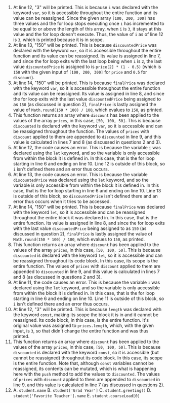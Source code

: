 1. At line 12, "3" will be printed. This is because `i` was declared with the keyword `var`, so it is accessible throughout the entire function and its value can be reassigned. Since the given array `[100, 200, 300]` has three values and the for loop stops executing once `i` has incremented to be equal to or above the length of this array, when `i` is `3`, it stays at this value and the for loop doesn't execute. Thus, the value of `i` as of line 12 is `3`, which is printed because it is in scope.
2. At line 13, "150" will be printed. This is because `discountedPrice` was declared with the keyword `var`, so it is accessible throughout the entire function and its value can be reassigned. Its value is assigned in line 7, and since the for loop exits with the last loop being when `i` is `2`, the last value `discountedPrice` is assigned to is `price[2] * (1 - 0.5)` (which is `150` with the given input of `[100, 200, 300]` for `price` and `0.5` for `discount`).
3. At line 14, "150" will be printed. This is because `finalPrice` was declared with the keyword `var`, so it is accessible throughout the entire function and its value can be reassigned. Its value is assigned in line 8, and since the for loop exits with the last value `discountedPrice` being assigned to as `150` (as discussed in question 2), `finalPrice` is lastly assigned the value of `Math.round(150 * 100) / 100`, which evalues to `150`, as printed. 
4. This function returns an array where `discount` has been applied to the values of the array `prices`, in this case, `[50, 100, 50]`. This is because `discounted` is declared with the keyword `var`, so it is accessible and can be reassigned throughout the function. The values of `prices` with `discount` applied to them are appended to `discounted` in line 9, and this value is calculated in lines 7 and 8 (as discussed in questions 2 and 3).
5. At line 12, the code causes an error. This is because the variable `i` was declared using the `let` keyword, and so the variable is only accessible from within the block it is defined in. In this case, that is the for loop starting in line 6 and ending on line 10. Line 12 is outside of this block, so `i` isn't defined there and an error thus occurs. 
6. At line 13, the code causes an error. This is because the variable `discountedPrice` was declared using the `let` keyword, and so the variable is only accessible from within the block it is defined in. In this case, that is the for loop starting in line 6 and ending on line 10. Line 13 is outside of this block, so `discountedPrice` isn't defined there and an error thus occurs when it tries to be accessed.
7. At line 14, "150" will be printed. This is because `finalPrice` was declared with the keyword `let`, so it is accessible and can be reassigned throughout the entire block it was declared in. In this case, that is the entire function. Its value is assigned in line 8, and since the for loop exits with the last value `discountedPrice` being assigned to as `150` (as discussed in question 2), `finalPrice` is lastly assigned the value of `Math.round(150 * 100) / 100`, which evalues to `150`, as printed.
8. This function returns an array where `discount` has been applied to the values of the array `prices`, in this case, `[50, 100, 50]`. This is because `discounted` is declared with the keyword `let`, so it is accessible and can be reassigned throughout its code block. In this case, its scope is the entire function. The values of `prices` with `discount` applied to them are appended to `discounted` in line 9, and this value is calculated in lines 7 and 8 (as discussed in questions 2 and 3).
9. At line 11, the code causes an error. This is because the variable `i` was declared using the `let` keyword, and so the variable is only accessible from within the block it is defined in. In this case, that is the for loop starting in line 6 and ending on line 10. Line 11 is outside of this block, so `i` isn't defined there and an error thus occurs. 
10. At line 12, "3" will be printed. This is because `length` was declared with the keyword `const`, making its scope the block it is in and it cannot be reassigned. Its code block, in this case, is the entire function. It's original value was assigned to `prices.length`, which, with the given input, is `3`, so that didn't change the entire function and was thus printed. 
11. This function returns an array where `discount` has been applied to the values of the array `prices`, in this case, `[50, 100, 50]`. This is because `discounted` is declared with the keyword `const`, so it is accessible (but cannot be reassigned) throughout its code block. In this case, its scope is the entire function. Note that, although `const` variables cannot be reassigned, its contents can be mutated, which is what is happening here with the `push` method to add the values to `discounted`. The values of `prices` with `discount` applied to them are appended to `discounted` in line 9, and this value is calculated in line 7 (as discussed in questions 2).
12. 
    A. `student.name`
    B. `student['Grad Year']`
    C. `student.greeting()`
    D. `student['Favorite Teacher'].name`
    E. `student.courseLoad[0]`